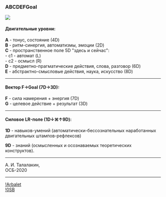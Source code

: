 ### ABCDEFGoal    
![](https://telegra.ph/file/591dc1e98963a1b24f844.jpg)
#### Двигательные уровни:   
__A__ - тонус, состояние (4D)   
__B__ - ритм-синергия, автоматизмы, эмоции (2D)   
__C__ - пространственное поле 5D "здесь и сейчас":    
\- c1 - автомат (L)  
\- c2 - осмысл (R)  
__D__ - предметно-прагматические действия, слова, разговор (6D)   
__E__ - абстрактно-смысловые действия, наука, искусство (8D)   
***  
#### Вектор F→Goal (7D→3D):   
__F__ - сила намерения + энергия (7D)   
__G__ - целевое действие + результат (3D)   
***   
#### Силовое LR-поле (1D↓⌘↑9D):   
__1D__ - навыков-умений (автоматически-бессознательных наработанных двигательных штампов-рефлексов)   

__9D__ - знаний (осмысленных и осознаваемых теоретических конструктов).  
***
А. И. Талалакин,   
ОСБ-2020  
***
[!Arbalet](!Arbalet.md#OSB_Arbalet)  
[!0SB](!0SB.md#OSB)
